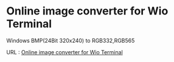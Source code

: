 # Online image converter for Wio Terminal

Windows BMP(24Bit 320x240) to RGB332,RGB565  

URL : [Online image converter for Wio Terminal](http://www.nada.co.jp/tool/image_converter_wio_terminal/)  

